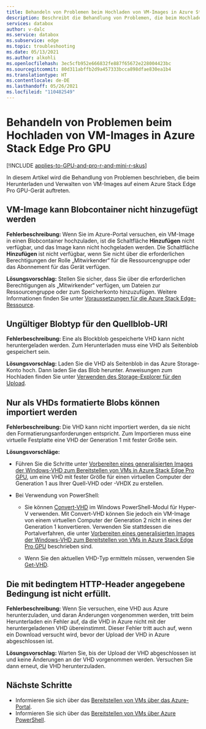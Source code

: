```yaml
---
title: Behandeln von Problemen beim Hochladen von VM-Images in Azure Stack Edge Pro GPU | Microsoft-Dokumentation
description: Beschreibt die Behandlung von Problemen, die beim Hochladen, Herunterladen oder Löschen von VM-Images in Azure Stack Edge Pro GPU auftreten.
services: databox
author: v-dalc
ms.service: databox
ms.subservice: edge
ms.topic: troubleshooting
ms.date: 05/13/2021
ms.author: alkohli
ms.openlocfilehash: 3ec5cfb952e666832fe887f65672e228004423bc
ms.sourcegitcommit: 80d311abffb2d9a457333bcca898dfae830ea1b4
ms.translationtype: HT
ms.contentlocale: de-DE
ms.lasthandoff: 05/26/2021
ms.locfileid: "110482549"
---
```

# <a name="troubleshoot-virtual-machine-image-uploads-in-azure-stack-edge-pro-gpu"></a>Behandeln von Problemen beim Hochladen von VM-Images in Azure Stack Edge Pro GPU

[!INCLUDE [applies-to-GPU-and-pro-r-and-mini-r-skus](../../includes/azure-stack-edge-applies-to-gpu-pro-r-mini-r-sku.md)]

In diesem Artikel wird die Behandlung von Problemen beschrieben, die beim Herunterladen und Verwalten von VM-Images auf einem Azure Stack Edge Pro GPU-Gerät auftreten.


## <a name="unable-to-add-vm-image-to-blob-container"></a>VM-Image kann Blobcontainer nicht hinzugefügt werden

**Fehlerbeschreibung:** Wenn Sie im Azure-Portal versuchen, ein VM-Image in einen Blobcontainer hochzuladen, ist die Schaltfläche **Hinzufügen** nicht verfügbar, und das Image kann nicht hochgeladen werden. Die Schaltfläche **Hinzufügen** ist nicht verfügbar, wenn Sie nicht über die erforderlichen Berechtigungen der Rolle „Mitwirkender“ für die Ressourcengruppe oder das Abonnement für das Gerät verfügen.

**Lösungsvorschlag:** Stellen Sie sicher, dass Sie über die erforderlichen Berechtigungen als „Mitwirkender“ verfügen, um Dateien zur Ressourcengruppe oder zum Speicherkonto hinzuzufügen. Weitere Informationen finden Sie unter [Voraussetzungen für die Azure Stack Edge-Ressource](azure-stack-edge-deploy-prep.md#prerequisites).


## <a name="invalid-blob-type-for-the-source-blob-uri"></a>Ungültiger Blobtyp für den Quellblob-URI

**Fehlerbeschreibung:** Eine als Blockblob gespeicherte VHD kann nicht heruntergeladen werden. Zum Herunterladen muss eine VHD als Seitenblob gespeichert sein.

**Lösungsvorschlag:** Laden Sie die VHD als Seitenblob in das Azure Storage-Konto hoch. Dann laden Sie das Blob herunter. Anweisungen zum Hochladen finden Sie unter [Verwenden des Storage-Explorer für den Upload](azure-stack-edge-gpu-deploy-virtual-machine-templates.md#use-storage-explorer-for-upload).


## <a name="only-blobs-formatted-as-vhds-can-be-imported"></a>Nur als VHDs formatierte Blobs können importiert werden

**Fehlerbeschreibung:** Die VHD kann nicht importiert werden, da sie nicht den Formatierungsanforderungen entspricht. Zum Importieren muss eine virtuelle Festplatte eine VHD der Generation 1 mit fester Größe sein.

**Lösungsvorschläge:** 

- Führen Sie die Schritte unter [Vorbereiten eines generalisierten Images der Windows-VHD zum Bereitstellen von VMs in Azure Stack Edge Pro GPU](azure-stack-edge-gpu-prepare-windows-vhd-generalized-image.md), um eine VHD mit fester Größe für einen virtuellen Computer der Generation 1 aus Ihrer Quell-VHD oder -VHDX zu erstellen.

- Bei Verwendung von PowerShell:

   - Sie können [Convert-VHD](/powershell/module/hyper-v/convert-vhd?view=windowsserver2019-ps&preserve-view=true) im Windows PowerShell-Modul für Hyper-V verwenden. Mit Convert-VHD können Sie jedoch ein VM-Image von einem virtuellen Computer der Generation 2 nicht in eines der Generation 1 konvertieren. Verwenden Sie stattdessen die Portalverfahren, die unter [Vorbereiten eines generalisierten Images der Windows-VHD zum Bereitstellen von VMs in Azure Stack Edge Pro GPU](azure-stack-edge-gpu-prepare-windows-vhd-generalized-image.md) beschrieben sind.
  
   - Wenn Sie den aktuellen VHD-Typ ermitteln müssen, verwenden Sie [Get-VHD](/powershell/module/hyper-v/get-vhd?view=windowsserver2019-ps&preserve-view=true).


## <a name="the-condition-specified-using-http-conditional-headers-is-not-met"></a>Die mit bedingtem HTTP-Header angegebene Bedingung ist nicht erfüllt.

**Fehlerbeschreibung:** Wenn Sie versuchen, eine VHD aus Azure herunterzuladen, und daran Änderungen vorgenommen werden, tritt beim Herunterladen ein Fehler auf, da die VHD in Azure nicht mit der heruntergeladenen VHD übereinstimmt. Dieser Fehler tritt auch auf, wenn ein Download versucht wird, bevor der Upload der VHD in Azure abgeschlossen ist.

**Lösungsvorschlag:** Warten Sie, bis der Upload der VHD abgeschlossen ist und keine Änderungen an der VHD vorgenommen werden. Versuchen Sie dann erneut, die VHD herunterzuladen.


## <a name="next-steps"></a>Nächste Schritte

* Informieren Sie sich über das [Bereitstellen von VMs über das Azure-Portal](azure-stack-edge-gpu-deploy-virtual-machine-portal.md).
* Informieren Sie sich über das [Bereitstellen von VMs über Azure PowerShell](azure-stack-edge-gpu-deploy-virtual-machine-powershell.md).
